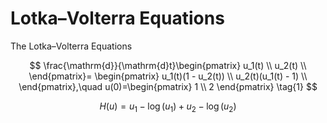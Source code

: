 # Lotka–Volterra Equations

The Lotka–Volterra Equations

$$
\frac{\mathrm{d}}{\mathrm{d}t}\begin{pmatrix}
u_1(t) \\
u_2(t) \\
\end{pmatrix}=
\begin{pmatrix}
u_1(t)(1 - u_2(t)) \\
u_2(t)(u_1(t) - 1) \\
\end{pmatrix},\quad
u(0)=\begin{pmatrix}
1 \\ 2
\end{pmatrix} \tag{1}
$$

$$
H(u)=u_1 - \log(u_1) + u_2 - \log(u_2) \tag{2}
$$
